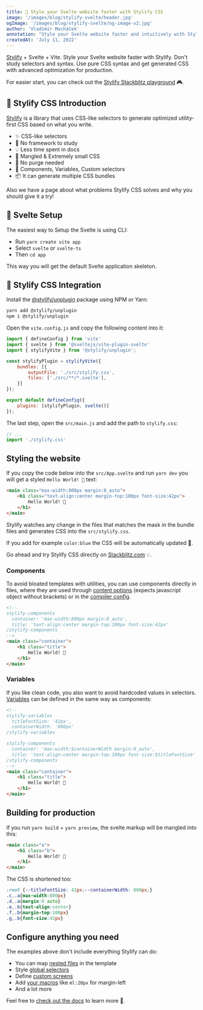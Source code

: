```yaml
---
title: 🚀 Style your Svelte website faster with Stylify CSS
image: '/images/blog/stylify-svelte/header.jpg'
ogImage: '/images/blog/stylify-svelte/og-image-v2.jpg'
author: 'Vladimír Macháček'
annotation: "Style your Svelte website faster and intuitively with Stylify."
createdAt: 'July 11, 2022'
---
```

[Stylify](https://stylifycss.com) + Svelte + Vite. Style your Svelte website faster with Stylify. Don't study selectors and syntax. Use pure CSS syntax and get generated CSS with advanced optimization for production.

For easier start, you can check out the [Stylify Stackblitz playground](https://stackblitz.com/edit/stylify-svelte-vite?file=README.md,src%2FApp.svelte) 🎮.

## 💎 Stylify CSS Introduction
[Stylify](https://stylifycss.com) is a library that uses CSS-like selectors to generate optimized utility-first CSS based on what you write.

- ✨ CSS-like selectors
- 💎 No framework to study
- 💡 Less time spent in docs
- 🧰 Mangled & Extremely small CSS
- 🤘 No purge needed
- 🚀 Components, Variables, Custom selectors
- 📦 It can generate multiple CSS bundles

Also we have a page about <nuxt-link to="/docs/get-started/why-stylify-css">what problems Stylify CSS solves and why you should give it a try!</nuxt-link>

## 🚀 Svelte Setup
The easiest way to Setup the Svelte is using CLI:
- Run `yarn create vite app`
- Select `svelte` or `svelte-ts`
- Then `cd app`

This way you will get the default Svelte application skeleton.

## 🔌 Stylify CSS Integration
Install the [@stylify/unplugin](https://stylifycss.com/docs/unplugin) package using NPM or Yarn:

```bash
yarn add @stylify/unplugin
npm i @stylify/unplugin
```

Open the `vite.config.js` and copy the following content into it:

```js
import { defineConfig } from 'vite'
import { svelte } from '@sveltejs/vite-plugin-svelte'
import { stylifyVite } from '@stylify/unplugin';

const stylifyPlugin = stylifyVite({
	bundles: [{
		outputFile: './src/stylify.css',
		files: ['./src/**/*.svelte'],
	}]
});

export default defineConfig({
	plugins: [stylifyPlugin, svelte()]
});
```

The last step, open the `src/main.js` and add the path to `stylify.css`:

```js
// ...
import './stylify.css'
```

## Styling the website
If you copy the code below into the `src/App.svelte` and run `yarn dev` you will get a styled `Hello World! 🎉` text:

```html
<main class="max-width:800px margin:0_auto">
	<h1 class="text-align:center margin-top:100px font-size:42px">
		Hello World! 🎉
	</h1>
</main>
```

Stylify watches any change in the files that matches the mask in the bundle files and generates CSS into the `src/stylify.css`.

If you add for example `color:blue` the CSS will be automatically updated 🎉.

Go ahead and try Stylify CSS directly on [Stackblitz.com](https://stackblitz.com/edit/stylify-svelte-vite?file=README.md,src%2FApp.svelte) 💡.

### Components
To avoid bloated templates with utilities, you can use
components directly in files, where they are used through [content options](https://stylifycss.com/docs/get-started#defining-a-component) (expects javascript object without brackets) or in the [compiler config](https://stylifycss.com/docs/get-started#defining-a-component).

```html
<!--
stylify-components
  container: 'max-width:800px margin:0_auto',
  title: 'text-align:center margin-top:100px font-size:42px'
/stylify-components
-->
<main class="container">
	<h1 class="title">
		Hello World! 🎉
	</h1>
</main>
```

### Variables
If you like clean code, you also want to avoid hardcoded values in selectors. [Variables](https://stylifycss.com/docs/get-started#adding-a-variable) can be defined in the same way as components:

```html
<!--
stylify-variables
  titleFontSize: '42px',
  containerWidth: '800px'
/stylify-variables

stylify-components
  container: 'max-width:$containerWidth margin:0_auto',
  title: 'text-align:center margin-top:100px font-size:$titleFontSize'
/stylify-components
-->
<main class="container">
	<h1 class="title">
		Hello World! 🎉
	</h1>
</main>
```

## Building for production
If you run `yarn build` + `yarn preview`, the svelte markup will be mangled into this:

```html
<main class="a">
	<h1 class="b">
		Hello World! 🎉
	</h1>
</main>
```

The CSS is shortened too:
```css
:root {--titleFontSize: 42px;--containerWidth: 800px;}
.c,.a{max-width:800px}
.d,.a{margin:0 auto}
.e,.b{text-align:center}
.f,.b{margin-top:100px}
.g,.b{font-size:42px}
```

## Configure anything you need
The examples above don't include everything Stylify can do:
- You can map [nested files](https://stylifycss.com/docs/bundler#files-content-option) in the template
- Style [global selectors](https://stylifycss.com/docs/stylify/compiler#customselectors)
- Define [custom screens](https://stylifycss.com/docs/stylify/compiler#screens)
- Add [your macros](https://stylifycss.com/docs/stylify/compiler#macros) like `ml:20px` for margin-left
- And a lot more

Feel free to [check out the docs](https://stylifycss.com/docs/get-started) to learn more 💎.
